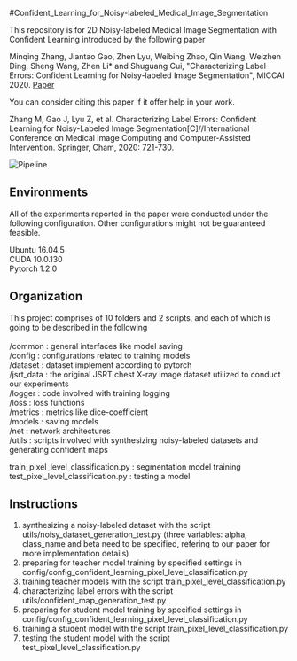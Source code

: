 #Confident_Learning_for_Noisy-labeled_Medical_Image_Segmentation

This repository is for 2D Noisy-labeled Medical Image Segmentation with Confident Learning introduced by the following paper

Minqing Zhang, Jiantao Gao, Zhen Lyu, Weibing Zhao, Qin Wang, Weizhen Ding, Sheng Wang, Zhen Li* and Shuguang Cui, "Characterizing Label Errors: Confident Learning for Noisy-labeled Image Segmentation", MICCAI 2020. [Paper](https://link.springer.com/chapter/10.1007/978-3-030-59710-8_70)  

You can consider citing this paper if it offer help in your work.

Zhang M, Gao J, Lyu Z, et al. Characterizing Label Errors: Confident Learning for Noisy-Labeled Image Segmentation[C]//International Conference on Medical Image Computing and Computer-Assisted Intervention. Springer, Cham, 2020: 721-730.

![Pipeline](https://www.overleaf.com/project/5e61e23151ea080001abc1af/file/5e71af21516bf00001fd32b3)  

## Environments
All of the experiments reported in the paper were conducted under the following configuration. Other configurations might not be guaranteed feasible. <br>

Ubuntu 16.04.5 <br>
CUDA 10.0.130 <br>
Pytorch 1.2.0 <br>

## Organization
This project comprises of 10 folders and 2 scripts, and each of which is going to be described in the following <br>
<br>
/common    : general interfaces like model saving <br>
/config    : configurations related to training models <br>
/dataset   : dataset implement according to pytorch <br>
/jsrt_data : the original JSRT chest X-ray image dataset utilized to conduct our experiments <br>
/logger    : code involved with training logging <br>
/loss      : loss functions  <br>
/metrics   : metrics like dice-coefficient <br>
/models    : saving models <br>
/net       : network architectures <br>
/utils     : scripts involved with synthesizing noisy-labeled datasets and generating confident maps <br>

train_pixel_level_classification.py : segmentation model training <br>
test_pixel_level_classification.py  : testing a model <br>

## Instructions
1. synthesizing a noisy-labeled dataset with the script utils/noisy_dataset_generation_test.py (three variables: alpha, class_name and beta need to be specified, refering to our paper for more implementation details) <br>
2. preparing for teacher model training by specified settings in config/config_confident_learning_pixel_level_classification.py <br>
3. training teacher models with the script train_pixel_level_classification.py <br>
4. characterizing label errors with the script utils/confident_map_generation_test.py <br>
5. preparing for student model training by specified settings in config/config_confident_learning_pixel_level_classification.py  <br>
6. training a student model with the script train_pixel_level_classification.py <br>
7. testing the student model with the script test_pixel_level_classification.py <br>
